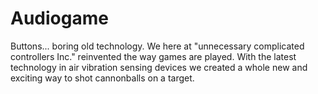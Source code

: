 # Audiogame
Buttons... boring old technology. We here at "unnecessary complicated controllers Inc." reinvented the way games are played. With the latest technology in air vibration sensing devices we created a whole new and exciting way to shot cannonballs on a target.
